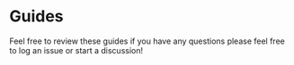 # Guides

Feel free to review these guides if you have any questions please feel free to log an issue or start a discussion!
